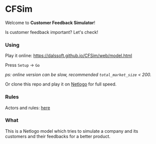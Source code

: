# CFSim 

Welcome to **Customer Feedback Simulator**!

Is customer feedback important? Let's check!

### Using

Play it online: 
<https://dalssoft.github.io/CFSim/web/model.html> 

Press `Setup` -> `Go`

*ps: online version can be slow, recommended `total_market_size` < 200.*

Or clone this repo and play it on [Netlogo](https://ccl.northwestern.edu/netlogo/) for full speed.

### Rules
Actors and rules: [here](https://docs.google.com/presentation/d/1yXget5cEXl-00mrAjzHVSMF2gYYDhISASBRGwt_InhY/edit?usp=sharing)

### What
This is a Netlogo model which tries to simulate a company and its customers and their feedbacks for a better product.